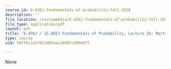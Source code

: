 ```yaml
---
course_id: 6-436j-fundamentals-of-probability-fall-2018
description: ''
file_location: /coursemedia/6-436j-fundamentals-of-probability-fall-2018/f8ffbc1a27d17d83aaca980fc499d477_MIT6_436JF18_lec26.pdf
file_type: application/pdf
layout: pdf
title: '6.436J / 15.085J Fundamentals of Probability, Lecture 26: Martingales II'
type: course
uid: f8ffbc1a27d17d83aaca980fc499d477

---
```

None